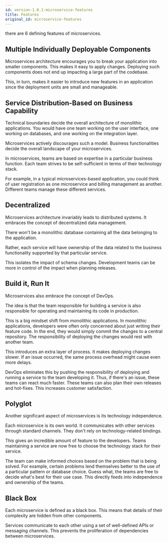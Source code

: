 ```yaml
---
id: version-1.0.1-microservice-features
title: Features
original_id: microservice-features
---
```


there are 6 defining features of microservices.

## Multiple Individually Deployable Components

Microservices architecture encourages you to break your application into smaller components. This makes it easy to apply changes. Deploying such components does not end up impacting a large part of the codebase.

This, in turn, makes it easier to introduce new features in an application since the deployment units are small and manageable.

## Service Distribution-Based on Business Capability

Technical boundaries decide the overall architecture of monolithic applications. You would have one team working on the user interface, one working on databases, and one working on the integration layer.

Microservices actively discourages such a model. Business functionalities decide the overall landscape of your microservices.

In microservices, teams are based on expertise in a particular business function. Each team strives to be self-sufficient in terms of their technology stack.

For example, in a typical microservices-based application, you could think of user registration as one microservice and billing management as another. Different teams manage these different services.

## Decentralized

Microservices architecture invariably leads to distributed systems. It embraces the concept of decentralized data management.

There won't be a monolithic database containing all the data belonging to the application.

Rather, each service will have ownership of the data related to the business functionality supported by that particular service.

This isolates the impact of schema changes. Development teams can be more in control of the impact when planning releases.

## Build it, Run It
Microservices also embrace the concept of DevOps.

The idea is that the team responsible for building a service is also responsible for operating and maintaining its code in production.

This is a big mindset shift from monolithic applications. In monolithic applications, developers were often only concerned about just writing their feature code. In the end, they would simply commit the changes to a central repository. The responsibility of deploying the changes would rest with another team.

This introduces an extra layer of process. It makes deploying changes slower. If an issue occurred, the same process overhead might cause even more delays.

DevOps eliminates this by pushing the responsibility of deploying and running a service to the team developing it. Thus, if there's an issue, these teams can react much faster. These teams can also plan their own releases and hot-fixes. This increases customer satisfaction.

## Polyglot
Another significant aspect of microservices is its technology independence.

Each microservice is its own world. It communicates with other services through standard channels. They don't rely on technology-related bindings.

This gives an incredible amount of feature to the developers. Teams maintaining a service are now free to choose the technology stack for their service.

The team can make informed choices based on the problem that is being solved. For example, certain problems lend themselves better to the use of a particular pattern or database choice. Guess what, the teams are free to decide what's best for their use case. This directly feeds into independence and ownership of the teams.

## Black Box
Each microservice is defined as a black box. This means that details of their complexity are hidden from other components.

Services communicate to each other using a set of well-defined APIs or messaging channels. This prevents the proliferation of dependencies between microservices.
